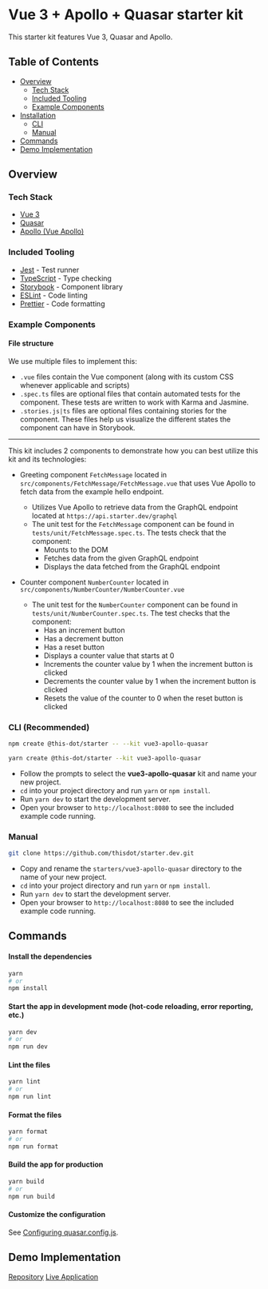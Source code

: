 # Vue 3 + Apollo + Quasar starter kit

This starter kit features Vue 3, Quasar and Apollo.

## Table of Contents

- [Overview](#overview)
  - [Tech Stack](#tech-stack)
  - [Included Tooling](#included-tooling)
  - [Example Components](#example-components)
- [Installation](#installation)
  - [CLI](#cli)
  - [Manual](#manual)
- [Commands](#commands)
- [Demo Implementation](#demo-implementation)

## Overview

### Tech Stack

- [Vue 3](https://vuejs.org/)
- [Quasar](https://quasar.dev)
- [Apollo (Vue Apollo)](https://apollo.vuejs.org/)

### Included Tooling

- [Jest](https://jestjs.io/) - Test runner
- [TypeScript](https://www.typescriptlang.org/) - Type checking
- [Storybook](https://storybook.js.org/) - Component library
- [ESLint](https://eslint.org/) - Code linting
- [Prettier](https://prettier.io/) - Code formatting

### Example Components

#### File structure

We use multiple files to implement this:

- `.vue` files contain the Vue component (along with its custom CSS whenever applicable and scripts)
- `.spec.ts` files are optional files that contain automated tests for the component. These tests are written to work with Karma and Jasmine.
- `.stories.js|ts` files are optional files containing stories for the component. These files help us visualize the different states the component can have in Storybook.

---

This kit includes 2 components to demonstrate how you can best utilize this kit and its technologies:

- Greeting component `FetchMessage` located in `src/components/FetchMessage/FetchMessage.vue` that uses Vue Apollo to fetch data from the example hello endpoint.

  - Utilizes Vue Apollo to retrieve data from the GraphQL endpoint located at `https://api.starter.dev/graphql`
  - The unit test for the `FetchMessage` component can be found in `tests/unit/FetchMessage.spec.ts`. The tests check that the component:
    - Mounts to the DOM
    - Fetches data from the given GraphQL endpoint
    - Displays the data fetched from the GraphQL endpoint

- Counter component `NumberCounter` located in `src/components/NumberCounter/NumberCounter.vue`
  - The unit test for the `NumberCounter` component can be found in `tests/unit/NumberCounter.spec.ts`. The test checks that the component:
    - Has an increment button
    - Has a decrement button
    - Has a reset button
    - Displays a counter value that starts at 0
    - Increments the counter value by 1 when the increment button is clicked
    - Decrements the counter value by 1 when the increment button is clicked
    - Resets the value of the counter to 0 when the reset button is clicked

### CLI (Recommended)

```bash
npm create @this-dot/starter -- --kit vue3-apollo-quasar
```

```bash
yarn create @this-dot/starter --kit vue3-apollo-quasar
```

- Follow the prompts to select the **vue3-apollo-quasar** kit and name your new project.
- `cd` into your project directory and run `yarn` or `npm install`.
- Run `yarn dev` to start the development server.
- Open your browser to `http://localhost:8080` to see the included example code running.

### Manual

```bash
git clone https://github.com/thisdot/starter.dev.git
```

- Copy and rename the `starters/vue3-apollo-quasar` directory to the name of your new project.
- `cd` into your project directory and run `yarn` or `npm install`.
- Run `yarn dev` to start the development server.
- Open your browser to `http://localhost:8080` to see the included example code running.

## Commands

#### Install the dependencies

```bash
yarn
# or
npm install
```

#### Start the app in development mode (hot-code reloading, error reporting, etc.)

```bash
yarn dev
# or
npm run dev
```

#### Lint the files

```bash
yarn lint
# or
npm run lint
```

#### Format the files

```bash
yarn format
# or
npm run format
```

#### Build the app for production

```bash
yarn build
# or
npm run build
```

#### Customize the configuration

See [Configuring quasar.config.js](https://v2.quasar.dev/quasar-cli-vite/quasar-config-js).

## Demo Implementation

[Repository](https://github.com/thisdot/starter.dev/tree/main/starters/vue3-apollo-quasar)
[Live Application](https://vue3-ts-quasar.starter.dev/)
